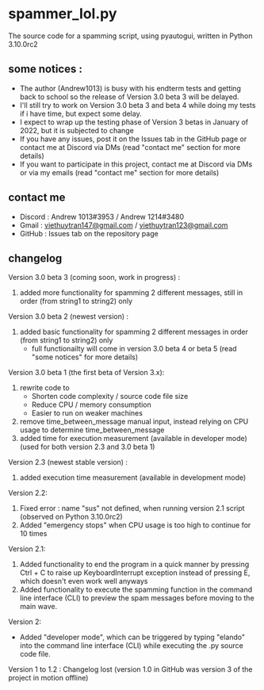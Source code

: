 # spammer_lol.py
The source code for a spamming script, using pyautogui, written in Python 3.10.0rc2

## some notices :
- The author (Andrew1013) is busy with his endterm tests and getting back to school so the release of Version 3.0 beta 3 will be delayed.
- I'll still try to work on Version 3.0 beta 3 and beta 4 while doing my tests if i have time, but expect some delay.
- I expect to wrap up the testing phase of Version 3 betas in January of 2022, but it is subjected to change
- If you have any issues, post it on the Issues tab in the GitHub page or contact me at Discord via DMs (read "contact me" section for more details)
- If you want to participate in this project, contact me at Discord via DMs or via my emails (read "contact me" section for more details)

## contact me
- Discord : Andrew 1013#3953 / Andrew 1214#3480
- Gmail : viethuytran147@gmail.com / viethuytran123@gmail.com
- GitHub : Issues tab on the repository page

## changelog
Version 3.0 beta 3 (coming soon, work in progress) :
1. added more functionality for spamming 2 different messages, still in order (from string1 to string2) only

Version 3.0 beta 2 (newest version) :
1. added basic functionality for spamming 2 different messages in order (from string1 to string2) only
   - full functionailty will come in version 3.0 beta 4 or beta 5 (read "some notices" for more details)

Version 3.0 beta 1 (the first beta of Version 3.x):
1. rewrite code to
   - Shorten code complexity / source code file size
   - Reduce CPU / memory consumption
   - Easier to run on weaker machines
2. remove time_between_message manual input, instead relying on CPU usage to determine time_between_message
3. added time for execution measurement (available in developer mode) (used for both version 2.3 and 3.0 beta 1)

Version 2.3 (newest stable version) :
1. added execution time measurement (available in development mode)

Version 2.2:
1. Fixed error : name "sus" not defined, when running version 2.1 script (observed on Python 3.10.0rc2)
2. Added "emergency stops" when CPU usage is too high to continue for 10 times

Version 2.1:
1. Added functionality to end the program in a quick manner by pressing Ctrl + C to raise up KeyboardInterrupt exception instead of pressing E, which doesn't even work well anyways
2. Added functionality to execute the spamming function in the command line interface (CLI) to preview the spam messages before moving to the main wave.

Version 2:
- Added "developer mode", which can be triggered by typing "elando" into the command line interface (CLI) while executing the .py source code file.

Version 1 to 1.2 :
Changelog lost (version 1.0 in GitHub was version 3 of the project in motion offline)
